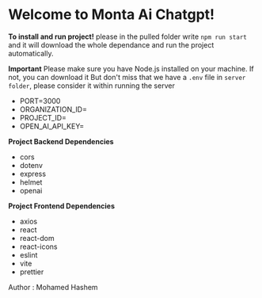 # Welcome to Monta Ai Chatgpt!

**To install and run project!**
please in the pulled folder write `npm run start` and it will download the whole dependance and run the project automatically.

**Important**
Please make sure you have Node.js installed on your machine. If not, you can download it
But don't miss that we have a `.env` file in `server folder`, please consider it within running the server

- PORT=3000
- ORGANIZATION_ID=
- PROJECT_ID=
- OPEN_AI_API_KEY=

**Project Backend Dependencies**

- cors
- dotenv
- express
- helmet
- openai

**Project Frontend Dependencies**

- axios
- react
- react-dom
- react-icons
- eslint
- vite
- prettier

Author : Mohamed Hashem
